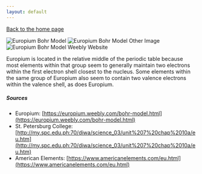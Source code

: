 ```yaml
---
layout: default
---
```

[Back to the home page](./index.md)

![Europium Bohr Model](https://www.americanelements.com/europium-bohr.jpg)
![Europium Bohr Model Other Image](http://my.spc.edu.ph:70/diwa/science_03/unit%207%20chap%2010a/Chemical%20Elements_com%20-%20Europium%20(Eu)_files/b0063.gif)
![Europium Bohr Model Weebly Website](https://europium.weebly.com/uploads/1/5/2/4/15244204/7100098.png?443)

Europium is located in the relative middle of the periodic table because most elements within that group seem to generally maintain two electrons within the first electron shell closest to the nucleus. Some elements within the same group of Europium also seem to contain two valence electrons within the valence shell, as does Europium. 


##### Sources
* Europium: [https://europium.weebly.com/bohr-model.html](https://europium.weebly.com/bohr-model.html)
* St. Petersburg College: [http://my.spc.edu.ph:70/diwa/science_03/unit%207%20chap%2010a/eu.htm](http://my.spc.edu.ph:70/diwa/science_03/unit%207%20chap%2010a/eu.htm)
* American Elements: [https://www.americanelements.com/eu.html](https://www.americanelements.com/eu.html)
